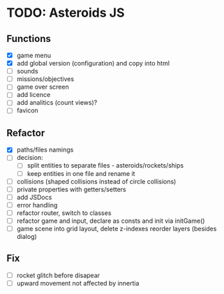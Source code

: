 # TODO: Asteroids JS

## Functions

- [x] game menu
- [x] add global version (configuration) and copy into html
- [ ] sounds
- [ ] missions/objectives
- [ ] game over screen
- [ ] add licence
- [ ] add analitics (count views)?
- [ ] favicon

## Refactor

- [x] paths/files namings
- [ ] decision:
  - [ ] split entities to separate files - asteroids/rockets/ships
  - [ ] keep entities in one file and rename it
- [ ] collisions (shaped collisions instead of circle collisions)
- [ ] private properties with getters/setters
- [ ] add JSDocs
- [ ] error handling
- [ ] refactor router, switch to classes
- [ ] refactor game and input, declare as consts and init via initGame()
- [ ] game scene into grid layout, delete z-indexes reorder layers (besides dialog)

## Fix

- [ ] rocket glitch before disapear
- [ ] upward movement not affected by innertia
